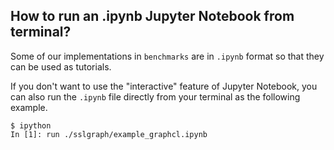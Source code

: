 ## How to run an .ipynb Jupyter Notebook from terminal?

Some of our implementations in `benchmarks` are in `.ipynb` format so that they can be used as tutorials. 

If you don't want to use the "interactive" feature of Jupyter Notebook, you can also run the `.ipynb` file directly from your terminal as the following example.

```shell script
$ ipython
In [1]: run ./sslgraph/example_graphcl.ipynb
```
